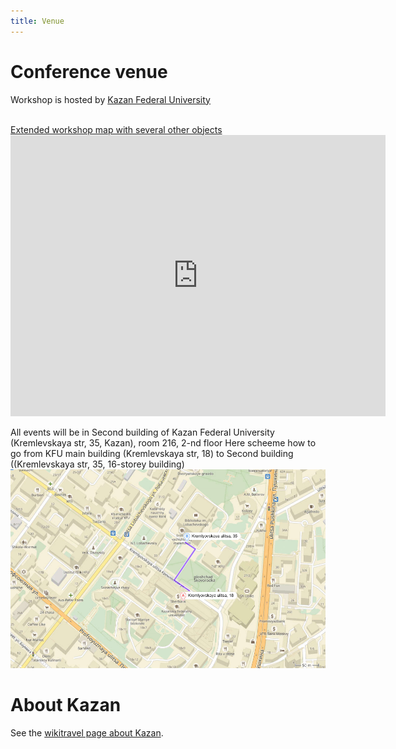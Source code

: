 ```yaml
---
title: Venue
---
```


# Conference venue

Workshop is hosted by [Kazan Federal University](http://kpfu.ru/eng)

<br/>
<a href="https://www.google.com/maps/d/viewer?mid=1XZ7U9n-7zU9e6htSrgyYJlIes6A&ll=55.79215597032686%2C49.12268413497918&z=17" target="blank">Extended workshop map with several other objects</a>
<br/>
<iframe src="https://www.google.com/maps/embed?pb=!1m18!1m12!1m3!1d2243.1322384830323!2d49.12128235422535!3d55.79094164814964!2m3!1f0!2f0!3f0!3m2!1i1024!2i768!4f13.1!3m3!1m2!1s0x0%3A0x46f2683107333c23!2z0JrQsNC30LDQvdGB0LrQuNC5INGE0LXQtNC10YDQsNC70YzQvdGL0Lkg0YPQvdC40LLQtdGA0YHQuNGC0LXRgg!5e0!3m2!1sru!2sru!4v1474315815755" width="600" height="450" frameborder="0" style="border:0" allowfullscreen=""></iframe>
<br/>
<!-- -->

All events will be in Second building of Kazan Federal University (Kremlevskaya str, 35, Kazan), room 216, 2-nd floor
Here scheeme how to go from KFU main building (Kremlevskaya str, 18) to Second building ((Kremlevskaya str, 35, 16-storey building)
<br/>
<img src="../images/map_ccq.png"/>
<br/>

# About Kazan

See the [wikitravel page about Kazan](http://wikitravel.org/en/Kazan).
